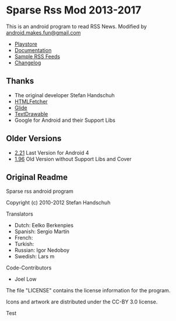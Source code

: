 Sparse Rss Mod 2013-2017 
========================
This is an android program to read RSS News. 
Modified by android.makes.fun@gmail.com

* [Playstore](https://play.google.com/store/apps/details?id=de.bernd.shandschuh.sparserss)
* [Documentation](doc/doc.md)
* [Sample RSS Feeds](doc/feeds.md)
* [Changelog](doc/changelog.md)


Thanks
------
* The original developer Stefan Handschuh 
* [HTMLFetcher](https://github.com/karussell/snacktory)
* [Glide](https://github.com/bumptech/glide/blob/master/README.md)
* [TextDrawable](https://github.com/amulyakhare/TextDrawable)
* Google for Android and their Support Libs


Older Versions
--------------
* [2.21](https://apkplz.com/android-apps/sparse-rss-mod/sparse-rss-mod-2-21) Last Version for Android 4
* [1.96](https://apkplz.com/android-apps/sparse-rss-mod/sparse-rss-mod-1-96) Old Version without Support Libs and Cover


Original Readme
---------------
Sparse rss android program

Copyright (c) 2010-2012 Stefan Handschuh

Translators
 - Dutch: Eelko Berkenpies
 - Spanish: Sergio Martín
 - French: <unnamed>
 - Turkish: <unnamed>
 - Russian: Igor Nedoboy
 - Swedish: Lars m

Code-Contributors
 - Joel Low

The file "LICENSE" contains the license information for the program.

Icons and artwork are distributed under the CC-BY 3.0 license.

Test

